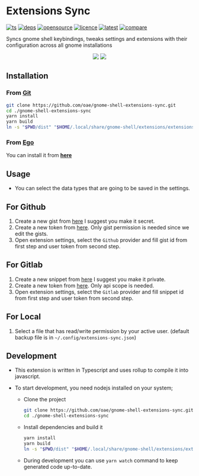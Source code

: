# Extensions Sync

[![ts](https://badgen.net/badge/icon/typescript?icon=typescript&label)](#)
[![deps](https://img.shields.io/david/oae/gnome-shell-extensions-sync)](#)
[![opensource](https://badges.frapsoft.com/os/v1/open-source.png?v=103)](#)
[![licence](https://badges.frapsoft.com/os/gpl/gpl.png?v=103)](https://github.com/oae/gnome-shell-extensions-sync/blob/master/LICENSE)
[![latest](https://img.shields.io/github/v/release/oae/gnome-shell-extensions-sync)](https://github.com/oae/gnome-shell-extensions-sync/releases/latest)
[![compare](https://img.shields.io/github/commits-since/oae/gnome-shell-extensions-sync/latest/master)](https://github.com/oae/gnome-shell-extensions-sync/compare)

Syncs gnome shell keybindings, tweaks settings and extensions with their configuration across all gnome installations

<p align="center">
  <img src="https://i.imgur.com/gmSkdbT.png" />
  <img src="https://i.imgur.com/zSZM3Cg.png" />
</p>

## Installation

### From [Git](https://github.com/oae/gnome-shell-extensions-sync)

```bash
git clone https://github.com/oae/gnome-shell-extensions-sync.git
cd ./gnome-shell-extensions-sync
yarn install
yarn build
ln -s "$PWD/dist" "$HOME/.local/share/gnome-shell/extensions/extensions-sync@elhan.io"
```

### From [Ego](https://extensions.gnome.org)

You can install it from [**here**](https://extensions.gnome.org/extension/1486/extensions-sync/)
  

## Usage

- You can select the data types that are going to be saved in the settings.

## For Github

1. Create a new gist from [here](https://gist.github.com/) I suggest you make it secret.
2. Create a new token from [here](https://github.com/settings/tokens/new). Only gist permission is needed since we edit the gists.
3. Open extension settings, select the `Github` provider and fill gist id from first step and user token from second step.

## For Gitlab

1. Create a new snippet from [here](https://gitlab.com/snippets/new) I suggest you make it private.
2. Create a new token from [here](https://gitlab.com/profile/personal_access_tokens). Only api scope is needed.
3. Open extension settings, select the `Gitlab` provider and fill snippet id from first step and user token from second step.

## For Local

1. Select a file that has read/write permission by your active user. (default backup file is in `~/.config/extensions-sync.json`)

## Development

- This extension is written in Typescript and uses rollup to compile it into javascript.
- To start development, you need nodejs installed on your system;

  - Clone the project

    ```sh
    git clone https://github.com/oae/gnome-shell-extensions-sync.git
    cd ./gnome-shell-extensions-sync
    ```

  - Install dependencies and build it

    ```sh
    yarn install
    yarn build
    ln -s "$PWD/dist" "$HOME/.local/share/gnome-shell/extensions/extensions-sync@elhan.io"
    ```

  - During development you can use `yarn watch` command to keep generated code up-to-date.
